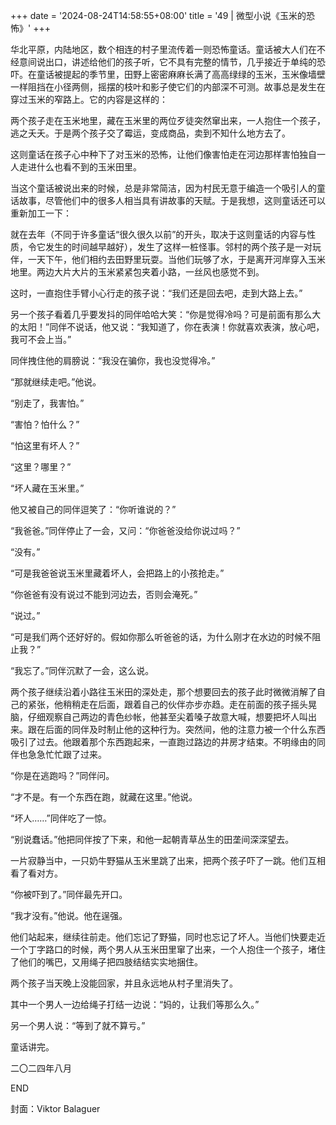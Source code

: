 +++
date = '2024-08-24T14:58:55+08:00'
title = '49 | 微型小说《玉米的恐怖》'
+++

华北平原，内陆地区，数个相连的村子里流传着一则恐怖童话。童话被大人们在不经意间说出口，讲述给他们的孩子听，它不具有完整的情节，几乎接近于单纯的恐吓。在童话被提起的季节里，田野上密密麻麻长满了高高绿绿的玉米，玉米像墙壁一样阻挡在小径两侧，摇摆的枝叶和影子使它们的内部深不可测。故事总是发生在穿过玉米的窄路上。它的内容是这样的：

两个孩子走在玉米地里，藏在玉米里的两位歹徒突然窜出来，一人抱住一个孩子，逃之夭夭。于是两个孩子交了霉运，变成商品，卖到不知什么地方去了。

这则童话在孩子心中种下了对玉米的恐怖，让他们像害怕走在河边那样害怕独自一人走进什么也看不到的玉米田里。

当这个童话被说出来的时候，总是非常简洁，因为村民无意于编造一个吸引人的童话故事，尽管他们中的很多人相当具有讲故事的天赋。于是我想，这则童话还可以重新加工一下：

就在去年（不同于许多童话“很久很久以前”的开头，取决于这则童话的内容与性质，令它发生的时间越早越好），发生了这样一桩怪事。邻村的两个孩子是一对玩伴，一天下午，他们相约去田野里玩耍。当他们玩够了水，于是离开河岸穿入玉米地里。两边大片大片的玉米紧紧包夹着小路，一丝风也感觉不到。

这时，一直抱住手臂小心行走的孩子说：“我们还是回去吧，走到大路上去。”

另一个孩子看着几乎要发抖的同伴哈哈大笑：“你是觉得冷吗？可是前面有那么大的太阳！”同伴不说话，他又说：“我知道了，你在表演！你就喜欢表演，放心吧，我可不会上当。”

同伴拽住他的肩膀说：“我没在骗你，我也没觉得冷。”

“那就继续走吧。”他说。

“别走了，我害怕。”

“害怕？怕什么？”

“怕这里有坏人？”

“这里？哪里？”

“坏人藏在玉米里。”

他又被自己的同伴逗笑了：“你听谁说的？”

“我爸爸。”同伴停止了一会，又问：“你爸爸没给你说过吗？”

“没有。”

“可是我爸爸说玉米里藏着坏人，会把路上的小孩抢走。”

“你爸爸有没有说过不能到河边去，否则会淹死。”

“说过。”

“可是我们两个还好好的。假如你那么听爸爸的话，为什么刚才在水边的时候不阻止我？”

“我忘了。”同伴沉默了一会，这么说。

两个孩子继续沿着小路往玉米田的深处走，那个想要回去的孩子此时微微消解了自己的紧张，他稍稍走在后面，跟着自己的伙伴亦步亦趋。走在前面的孩子摇头晃脑，仔细观察自己两边的青色纱帐，他甚至尖着嗓子故意大喊，想要把坏人叫出来。跟在后面的同伴及时制止他的这种行为。突然间，他的注意力被一个什么东西吸引了过去。他跟着那个东西跑起来，一直跑过路边的井房才结束。不明缘由的同伴也急急忙忙跟了过来。

“你是在逃跑吗？”同伴问。

“才不是。有一个东西在跑，就藏在这里。”他说。

“坏人……”同伴吃了一惊。

“别说蠢话。”他把同伴按了下来，和他一起朝青草丛生的田垄间深深望去。

一片寂静当中，一只奶牛野猫从玉米里跳了出来，把两个孩子吓了一跳。他们互相看了看对方。

“你被吓到了。”同伴最先开口。

“我才没有。”他说。他在逞强。

他们站起来，继续往前走。他们忘记了野猫，同时也忘记了坏人。当他们快要走近一个丁字路口的时候，两个男人从玉米田里窜了出来，一个人抱住一个孩子，堵住了他们的嘴巴，又用绳子把四肢结结实实地捆住。

两个孩子当天晚上没能回家，并且永远地从村子里消失了。

其中一个男人一边给绳子打结一边说：“妈的，让我们等那么久。”

另一个男人说：“等到了就不算亏。”

童话讲完。

二〇二四年八月

END

封面：Viktor Balaguer



